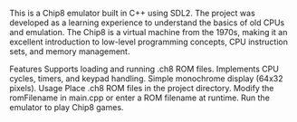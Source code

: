 This is a Chip8 emulator built in C++ using SDL2. The project was developed as a learning experience to understand the basics of old CPUs and emulation. The Chip8 is a virtual machine from the 1970s, making it an excellent introduction to low-level programming concepts, CPU instruction sets, and memory management.

Features
Supports loading and running .ch8 ROM files.
Implements CPU cycles, timers, and keypad handling.
Simple monochrome display (64x32 pixels).
Usage
Place .ch8 ROM files in the project directory.
Modify the romFilename in main.cpp or enter a ROM filename at runtime.
Run the emulator to play Chip8 games.
